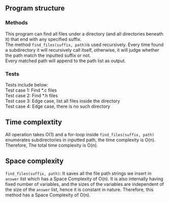 ## Program structure
### Methods
This program can find all files under a directory (and all directories beneath it) that end with any specified suffix.   
The method `find_files(suffix, path)`is used recursively. Every time found a subdirectory it will recursively call itself, otherwise, it will judge whether the path match the inputted suffix or not.  
Every matched path will append to the path list as output.  

### Tests
Tests include below:  
Test case 1: Find *.c files  
Test case 2: Find *.h files  
Test case 3: Edge case, list all files inside the directory  
Test case 4: Edge case, there is no such directory  

## Time complextity
All operation takes O(1) and a for-loop inside `find_files(suffix, path)` enumerates subdirectories in inputted path, the time complexity is O(n).  
Therefore, The total time complexity is O(n).

## Space complexity  

`find_files(suffix, path)`: It saves all the file path strings we insert in `answer` list which has a Space Complexity of O(n). It is also internally having fixed number of variables, and the sizes of the variables are independent of the size of the `answer` list, hence it is constant in nature. Therefore, this method has a Space Complexity of O(n).

